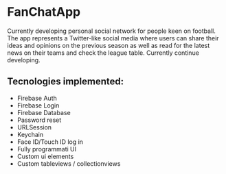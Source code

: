 # FanChatApp
Currently developing personal social network for people keen on football. The app represents a Twitter-like social media where users can share their ideas and opinions on the previous season as well as read for the latest news on their teams and check the league table. Currently continue developing.

## Tecnologies implemented:
- Firebase Auth
- Firebase Login
- Firebase Database
- Password reset 
- URLSession
- Keychain
- Face ID/Touch ID log in 
- Fully programmati UI
- Custom ui elements
- Custom tableviews / collectionviews

